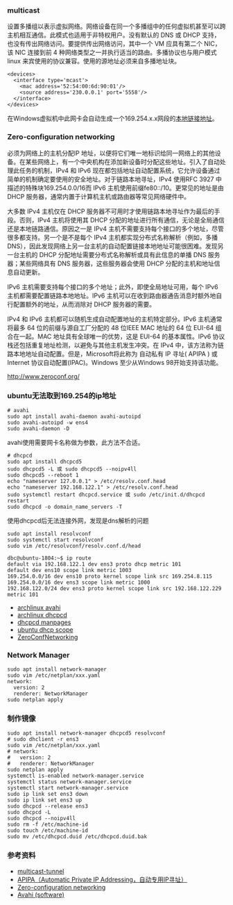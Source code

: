 ### multicast
设置多播组以表示虚拟网络。网络设备在同一个多播组中的任何虚拟机甚至可以跨主机相互通信。此模式也适用于非特权用户。没有默认的 DNS 或 DHCP 支持，也没有传出网络访问。要提供传出网络访问，其中一个 VM 应具有第二个 NIC，该 NIC 连接到前 4 种网络类型之一并执行适当的路由。多播协议也与用户模式 linux 来宾使用的协议兼容。使用的源地址必须来自多播地址块。
```
<devices>
  <interface type='mcast'>
    <mac address='52:54:00:6d:90:01'/>
    <source address='230.0.0.1' port='5558'/>
  </interface>
</devices>
```
在Windows虚拟机中此网卡会自动生成一个169.254.x.x网段的[本地链接地址](https://en.wikipedia.org/wiki/Link-local_address)。

### Zero-configuration networking
必须为网络上的主机分配IP 地址，以便将它们唯一地标识给同一网络上的其他设备。在某些网络上，有一个中央机构在添加新设备时分配这些地址。引入了自动处理此任务的机制，IPv4 和 IPv6 现在都包括地址自动配置系统，它允许设备通过简单的机制确定要使用的安全地址。对于链路本地寻址，IPv4 使用RFC 3927 中描述的特殊块169.254.0.0/16而 IPv6 主机使用前缀fe80::/10。更常见的地址是由 DHCP 服务器，通常内置于计算机主机或路由器等常见网络硬件中。

大多数 IPv4 主机仅在 DHCP 服务器不可用时才使用链路本地寻址作为最后的手段。否则，IPv4 主机将使用其 DHCP 分配的地址进行所有通信，无论是全局通信还是本地链路通信。原因之一是 IPv4 主机不需要支持每个接口的多个地址，尽管很多都支持。另一个是不是每个 IPv4 主机都实现分布式名称解析（例如，多播 DNS），因此发现网络上另一台主机的自动配置链接本地地址可能很困难。发现另一台主机的 DHCP 分配地址需要分布式名称解析或具有此信息的单播 DNS 服务器；某些网络具有 DNS 服务器，这些服务器会使用 DHCP 分配的主机和地址信息自动更新。

IPv6 主机需要支持每个接口的多个地址；此外，即使全局地址可用，每个 IPv6 主机都需要配置链路本地地址。IPv6 主机可以在收到路由器通告消息时额外地自行配置额外的地址，从而消除对 DHCP 服务器的需要。

IPv4 和 IPv6 主机都可以随机生成自动配置地址的主机特定部分。IPv6 主机通常将最多 64 位的前缀与源自工厂分配的 48 位IEEE MAC 地址的 64 位 EUI-64 组合在一起。MAC 地址具有全球唯一的优势，这是 EUI-64 的基本属性。IPv6 协议栈还包括重复地址检测，以避免与其他主机发生冲突。在 IPv4 中，该方法称为链路本地地址自动配置。但是，Microsoft将此称为 自动私有 IP 寻址( APIPA ) 或Internet 协议自动配置(IPAC)。Windows 至少从Windows 98开始支持该功能。

http://www.zeroconf.org/

### ubuntu无法取到169.254的ip地址
```
# avahi
sudo apt install avahi-daemon avahi-autoipd
sudo avahi-autoipd -w ens4
sudo avahi-daemon -D
```
avahi使用需要网卡名称做为参数，此方法不合适。
```
# dhcpcd
sudo apt install dhcpcd5
sudo dhcpcd5 -L 或 sudo dhcpcd5 --noipv4ll
sudo dhcpcd5 --reboot 1
echo "nameserver 127.0.0.1" > /etc/resolv.conf.head
echo "nameserver 192.168.122.1" > /etc/resolv.conf.head
sudo systemctl restart dhcpcd.service 或 sudo /etc/init.d/dhcpcd restart
sudo dhcpcd -o domain_name_servers -T
```
使用dhcpcd后无法连接外网，发现是dns解析的问题
```
sudo apt install resolvconf
sudo systemctl start resolvconf
sudo vim /etc/resolvconf/resolv.conf.d/head
```
```
dbc@ubuntu-1804:~$ ip route
default via 192.168.122.1 dev ens3 proto dhcp metric 101
default dev ens10 scope link metric 1003
169.254.0.0/16 dev ens10 proto kernel scope link src 169.254.8.115
169.254.0.0/16 dev ens3 scope link metric 1000
192.168.122.0/24 dev ens3 proto kernel scope link src 192.168.122.229 metric 101
```

* [archlinux avahi](https://wiki.archlinux.org/title/Avahi)
* [archlinux dhcpcd](https://wiki.archlinux.org/title/Dhcpcd)
* [dhcpcd manpages](http://manpages.ubuntu.com/manpages/xenial/man8/dhcpcd5.8.html)
* [ubuntu dhcp scope](https://ubuntu.com/blog/dhcp-scope)
* [ZeroConfNetworking](https://wiki.ubuntu.com/ZeroConfNetworking)
### Network Manager
```
sudo apt install network-manager
sudo vim /etc/netplan/xxx.yaml
network:
  version: 2
  renderer: NetworkManager
sudo netplan apply
```

### 制作镜像
```
sudo apt install network-manager dhcpcd5 resolvconf
# sudo dhclient -r ens3
sudo vim /etc/netplan/xxx.yaml
# network:
#   version: 2
#   renderer: NetworkManager
sudo netplan apply
systemctl is-enabled network-manager.service
systemctl status network-manager.service
systemctl start network-manager.service
sudo ip link set ens3 down
sudo ip link set ens3 up
sudo dhcpcd --release ens3
sudo dhcpcd -L
sudo dhcpcd --noipv4ll
sudo rm -f /etc/machine-id
sudo touch /etc/machine-id
sudo mv /etc/dhcpcd.duid /etc/dhcpcd.duid.bak
```

### 参考资料
* [multicast-tunnel](https://libvirt.org/formatdomain.html#multicast-tunnel)
* [APIPA（Automatic Private IP Addressing，自动专用IP寻址）](https://www.cnblogs.com/sddai/p/6045577.html)
* [Zero-configuration networking](https://en.wikipedia.org/wiki/Zero-configuration_networking)
* [Avahi (software)](https://en.wikipedia.org/wiki/Avahi_(software))
